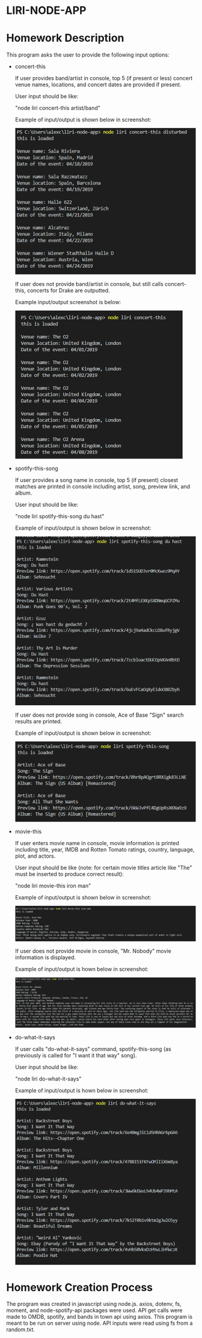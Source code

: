 # LIRI-NODE-APP

# Homework Description

This program asks the user to provide the following input options:

* concert-this

    If user provides band/artist in console, top 5 (if present or less) concert venue names, locations, and concert dates are provided if present.

    User input should be like:

    "node liri concert-this artist/band"

    Example of input/output is shown below in screenshot:

    ![concert data with input](images/concert-this-input.PNG)

    If user does not provide band/artist in console, but still calls concert-this, concerts for Drake are outputted.

    Example input/output screenshot is below:

    ![concert data without input](images/drake.PNG)

* spotify-this-song

    If user provides a song name in console, top 5 (if present) closest matches are printed in console including artist, song, preview link, and album.

    User input should be like:

    "node liri spotify-this-song du hast"

    Example of input/output is shown below in screenshot:

    ![spotify this song with input](images/du_hast.PNG)

    If user does not provide song in console, Ace of Base "Sign" search results are printed.

    Example of input/output is shown below in screenshot:

    ![spotify this song without output](images/sign.PNG)

* movie-this

    If user enters movie name in console, movie information is printed including title, year, IMDB and Rotten Tomato ratings, country, language, plot, and actors.

    User input should be like (note: for certain movie titles article like "The" must be inserted to produce correct result):

    "node liri movie-this iron man"

    Example of input/output is shown below in screenshot:

    ![movie this with input](images/ironman.PNG)

    If user does not provide movie in console, "Mr. Nobody" movie information is displayed.

    Example of input/output is hown below in screenshot:

    ![movie this without input](images/nobody.PNG)

* do-what-it-says

    If user calls "do-what-it-says" command, spotify-this-song (as previously is called for "I want it that way" song).

    User input should be like:

    "node liri do-what-it-says"

    Example of input/output is hown below in screenshot:

    ![do what it says](images/do.PNG)

# Homework Creation Process

The program was created in javascript using node.js. axios, dotenv, fs, moment, and node-spotify-api packages were used. API get calls were made to OMDB, spotify, and bands in town api using axios. This program is meant to be run on server using node. API inputs were read using fs from a random.txt.
